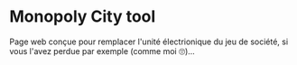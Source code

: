 # Monopoly City tool

Page web conçue pour remplacer l'unité électrionique du jeu de société, si vous l'avez perdue par exemple (comme moi 🙄)...
